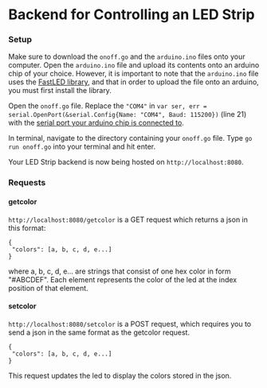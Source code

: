 # Backend for Controlling an LED Strip

### Setup

Make sure to download the `onoff.go` and the `arduino.ino` files onto your computer. Open the `arduino.ino` file and upload its contents onto an arduino chip of your choice. However, it is important to note that the `arduino.ino` file uses the [FastLED library](https://github.com/FastLED/FastLED/wiki/Overview), and that in order to upload the file onto an arduino, you must first install the library.

Open the `onoff.go` file. Replace the `"COM4"` in `var ser, err = serial.OpenPort(&serial.Config{Name: "COM4", Baud: 115200})` (line 21) with the [serial port your arduino chip is connected to](https://www.swarthmore.edu/NatSci/echeeve1/Class/E02/Lab02/PortID.html#:~:0to.).

In terminal, navigate to the directory containing your `onoff.go` file. Type `go run onoff.go` into your terminal and hit enter.

Your LED Strip backend is now being hosted on `http://localhost:8080`.


### Requests
#### getcolor

`http://localhost:8080/getcolor` is a GET request which returns a json in this format:
```
{
 "colors": [a, b, c, d, e...]
}
```
where a, b, c, d, e... are strings that consist of one hex color in form "#ABCDEF". Each element represents the color of the led at the index position of that element.

#### setcolor
`http://localhost:8080/setcolor` is a POST request, which requires you to send a json in the same format as the getcolor request.
```
{
 "colors": [a, b, c, d, e...]
}
```
This request updates the led to display the colors stored in the json.
